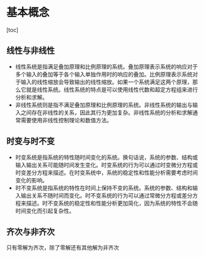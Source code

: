 # 基本概念

[toc]

## 线性与非线性

- 线性系统是指满足叠加原理和比例原理的系统。叠加原理表示系统的响应对于多个输入的叠加等于各个输入单独作用时的响应的叠加。比例原理表示系统对于输入的线性缩放会导致输出的线性缩放。如果一个系统满足这两个原理，那么它就是线性系统。线性系统的特点是可以使用线性代数和超定方程组来进行分析和求解。
- 非线性系统则是指不满足叠加原理和比例原理的系统。非线性系统的输出与输入之间存在非线性的关系，因此其行为更加复杂。非线性系统的分析和求解通常需要使用非线性控制理论和数值方法。

## 时变与时不变

- 时变系统是指系统的特性随时间变化的系统。换句话说，系统的参数、结构或输入输出关系可能随时间发生变化。时变系统的行为可以通过时变微分方程或时变差分方程来描述。在时变系统中，系统的稳定性和性能分析需要考虑时间变化的影响。
- 时不变系统是指系统的特性在时间上保持不变的系统。系统的参数、结构和输入输出关系不随时间而变化。时不变系统的行为可以通过常微分方程或差分方程来描述。时不变系统的稳定性和性能分析更加简化，因为系统的特性不会随时间变化而引起复杂性。

## 齐次与非齐次

只有零解为齐次，除了零解还有其他解为非齐次

